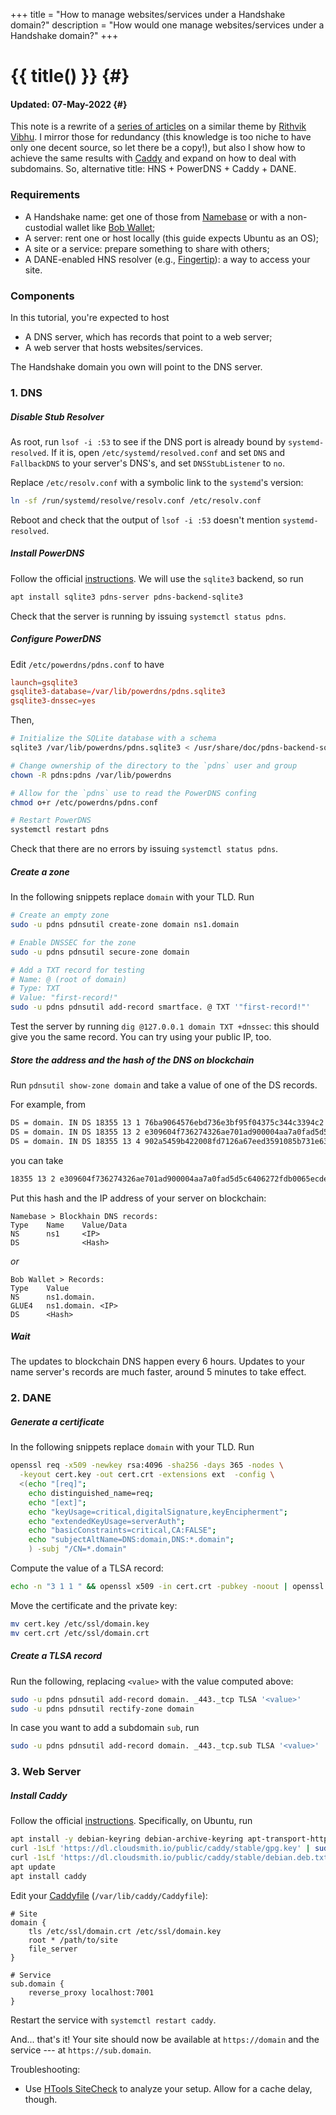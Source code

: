 +++
title = "How to manage websites/services under a Handshake domain?"
description = "How would one manage websites/services under a Handshake domain?"
+++

# {{ title() }} {#}
#### Updated: 07-May-2022 {#}

This note is a rewrite of a [series of articles](https://blog.htools.work/posts/hns-pdns-nginx) on a similar theme by [Rithvik Vibhu](https://github.com/rithvikvibhu). I mirror those for redundancy (this knowledge is too niche to have only one decent source, so let there be a copy!), but also I show how to achieve the same results with [Caddy](https://caddyserver.com) and expand on how to deal with subdomains. So, alternative title: HNS + PowerDNS + Caddy + DANE.


### Requirements

- A Handshake name: get one of those from [Namebase](https://www.namebase.io) or with a non-custodial wallet like [Bob Wallet](https://bobwallet.io);
- A server: rent one or host locally (this guide expects Ubuntu as an OS);
- A site or a service: prepare something to share with others;
- A DANE-enabled HNS resolver (e.g., [Fingertip](https://impervious.com/fingertip)): a way to access your site.

### Components

In this tutorial, you're expected to host

- A DNS server, which has records that point to a web server;
- A web server that hosts websites/services.

The Handshake domain you own will point to the DNS server.

### 1. DNS

##### Disable Stub Resolver

As root, run `lsof -i :53` to see if the DNS port is already bound by `systemd-resolved`. If it is, open `/etc/systemd/resolved.conf` and set `DNS` and `FallbackDNS` to your server's DNS's, and set `DNSStubListener` to `no`.

Replace `/etc/resolv.conf` with a symbolic link to the `systemd`'s version:

```bash
ln -sf /run/systemd/resolve/resolv.conf /etc/resolv.conf
```

Reboot and check that the output of `lsof -i :53` doesn't mention `systemd-resolved`.

##### Install PowerDNS

Follow the official [instructions](https://doc.powerdns.com/authoritative/installation.html). We will use the `sqlite3` backend, so run

```bash
apt install sqlite3 pdns-server pdns-backend-sqlite3
```

Check that the server is running by issuing `systemctl status pdns`.

##### Configure PowerDNS

Edit `/etc/powerdns/pdns.conf` to have


```conf
launch=gsqlite3
gsqlite3-database=/var/lib/powerdns/pdns.sqlite3
gsqlite3-dnssec=yes
```

Then,

```bash
# Initialize the SQLite database with a schema
sqlite3 /var/lib/powerdns/pdns.sqlite3 < /usr/share/doc/pdns-backend-sqlite3/schema.sqlite3.sql

# Change ownership of the directory to the `pdns` user and group
chown -R pdns:pdns /var/lib/powerdns

# Allow for the `pdns` use to read the PowerDNS confing
chmod o+r /etc/powerdns/pdns.conf

# Restart PowerDNS
systemctl restart pdns
```

Check that there are no errors by issuing `systemctl status pdns`.

##### Create a zone

In the following snippets replace `domain` with your TLD. Run

```bash
# Create an empty zone
sudo -u pdns pdnsutil create-zone domain ns1.domain

# Enable DNSSEC for the zone
sudo -u pdns pdnsutil secure-zone domain

# Add a TXT record for testing
# Name: @ (root of domain)
# Type: TXT
# Value: "first-record!"
sudo -u pdns pdnsutil add-record smartface. @ TXT '"first-record!"'
```

Test the server by running `dig @127.0.0.1 domain TXT +dnssec`: this should give you the same record. You can try using your public IP, too.

##### Store the address and the hash of the DNS on blockchain

Run `pdnsutil show-zone domain` and take a value of one of the DS records.

For example, from

```bash
DS = domain. IN DS 18355 13 1 76ba9064576ebd736e3bf95f04375c344c3394c2 ; ( SHA1 digest )
DS = domain. IN DS 18355 13 2 e309604f736274326ae701ad900004aa7a0fad5d5c6406272fdb0065ecdeb1d8 ; ( SHA256 digest )
DS = domain. IN DS 18355 13 4 902a5459b422008fd7126a67eed3591085b731e632b2cf836c696b33ddef9c9752af63264b870affc838145bea550b8a ; ( SHA-384 digest )
```

you can take

```bash
18355 13 2 e309604f736274326ae701ad900004aa7a0fad5d5c6406272fdb0065ecdeb1d8
```

Put this hash and the IP address of your server on blockchain:

```
Namebase > Blockhain DNS records:
Type    Name    Value/Data
NS      ns1     <IP>
DS              <Hash>
```

*or*

```
Bob Wallet > Records:
Type    Value
NS      ns1.domain.
GLUE4   ns1.domain. <IP>
DS      <Hash>
```

##### Wait

The updates to blockchain DNS happen every 6 hours. Updates to your name server's records are much faster, around 5 minutes to take effect.

### 2. DANE

##### Generate a certificate

In the following snippets replace `domain` with your TLD. Run

```bash
openssl req -x509 -newkey rsa:4096 -sha256 -days 365 -nodes \
  -keyout cert.key -out cert.crt -extensions ext  -config \
  <(echo "[req]";
    echo distinguished_name=req;
    echo "[ext]";
    echo "keyUsage=critical,digitalSignature,keyEncipherment";
    echo "extendedKeyUsage=serverAuth";
    echo "basicConstraints=critical,CA:FALSE";
    echo "subjectAltName=DNS:domain,DNS:*.domain";
    ) -subj "/CN=*.domain"
```

Compute the value of a TLSA record:

```bash
echo -n "3 1 1 " && openssl x509 -in cert.crt -pubkey -noout | openssl pkey -pubin -outform der | openssl dgst -sha256 -binary | xxd  -p -u -c 32
```

Move the certificate and the private key:

```bash
mv cert.key /etc/ssl/domain.key
mv cert.crt /etc/ssl/domain.crt
  ```

##### Create a TLSA record

Run the following, replacing `<value>` with the value computed above:

```bash
sudo -u pdns pdnsutil add-record domain. _443._tcp TLSA '<value>'
sudo -u pdns pdnsutil rectify-zone domain
```

In case you want to add a subdomain `sub`, run

```bash
sudo -u pdns pdnsutil add-record domain. _443._tcp.sub TLSA '<value>'
```

### 3. Web Server

##### Install Caddy

Follow the official [instructions](https://caddyserver.com/docs/install). Specifically, on Ubuntu, run

```bash
apt install -y debian-keyring debian-archive-keyring apt-transport-https
curl -1sLf 'https://dl.cloudsmith.io/public/caddy/stable/gpg.key' | sudo tee /etc/apt/trusted.gpg.d/caddy-stable.asc
curl -1sLf 'https://dl.cloudsmith.io/public/caddy/stable/debian.deb.txt' | sudo tee /etc/apt/sources.list.d/caddy-stable.list
apt update
apt install caddy
```

Edit your [Caddyfile](https://caddyserver.com/docs/caddyfile/patterns) (`/var/lib/caddy/Caddyfile`):

```caddy
# Site
domain {
    tls /etc/ssl/domain.crt /etc/ssl/domain.key
    root * /path/to/site
    file_server
}

# Service
sub.domain {
    reverse_proxy localhost:7001
}
```

Restart the service with `systemctl restart caddy`.

And... that's it! Your site should now be available at `https://domain` and the service --- at `https://sub.domain`.


Troubleshooting:
- Use [HTools SiteCheck](https://sitecheck.htools.work) to analyze your setup. Allow for a cache delay, though.
